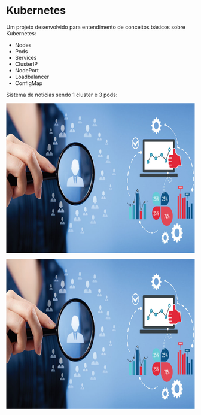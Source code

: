 # Kubernetes

Um projeto desenvolvido para entendimento de conceitos básicos sobre Kubernetes:

* Nodes
* Pods
* Services
* ClusterIP
* NodePort
* Loadbalancer
* ConfigMap

Sistema de noticias sendo 1 cluster e 3 pods:

<p align="center">
  <img src="https://github.com/villani31/analise-rh/blob/main/imagens/Human-Resource-Analytics.jpeg" alt="RH"height=400px >
</p>

<p align="center">
  <img src="https://github.com/villani31/analise-rh/blob/main/imagens/Human-Resource-Analytics.jpeg" alt="RH"height=400px >
</p>
